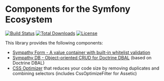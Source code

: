 Components for the Symfony Ecosystem
====================================

[![Build Status](https://travis-ci.org/lastzero/sympathy.png?branch=master)](https://travis-ci.org/lastzero/sympathy)
[![Total Downloads](https://poser.pugx.org/lastzero/sympathy/downloads.svg)](https://packagist.org/packages/lastzero/sympathy)
[![License](https://poser.pugx.org/lastzero/sympathy/license.svg)](https://packagist.org/packages/lastzero/sympathy)

This library provides the following components:
* [Sympathy Form - A value container with built-in whitelist validation](https://github.com/lastzero/sympathy/tree/master/src/Sympathy/Form)
* [Sympathy DB - Object-oriented CRUD for Doctrine DBAL](https://github.com/lastzero/sympathy/tree/master/src/Sympathy/Db) (based on Doctrine DBAL)
* [CSS Optimizer](https://github.com/lastzero/sympathy/tree/master/src/Sympathy/Css) that reduces your code size by removing duplicates and combining selectors (includes CssOptimizeFilter for Assetic)
